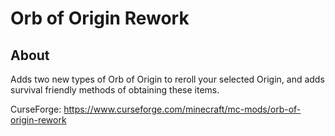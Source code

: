 # Orb of Origin Rework

## About

Adds two new types of Orb of Origin to reroll your selected Origin, and adds survival friendly methods of obtaining these items.

CurseForge: https://www.curseforge.com/minecraft/mc-mods/orb-of-origin-rework